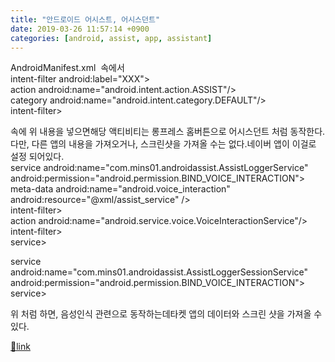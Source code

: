 ```yaml
---
title: "안드로이드 어시스트, 어시스던트"
date: 2019-03-26 11:57:14 +0900
categories: [android, assist, app, assistant]
---
```


AndroidManifest.xml  속에서  
intent-filter android:label="XXX"&gt;  
action android:name="android.intent.action.ASSIST"/&gt;  
category android:name="android.intent.category.DEFAULT"/&gt;  
intent-filter&gt;

<activity> 속에 위 내용을 넣으면</activity>해당 액티비티는 롱프레스 홈버튼으로 어시스던트 처럼 동작한다.  
다만, 다른 앱의 내용을 가져오거나, 스크린샷을 가져올 수는 없다.네이버 앱이 이걸로 설정 되어있다.  
  &#xD;
service android:name="com.mins01.androidassist.AssistLoggerService"  &#xD;
android:permission="android.permission.BIND_VOICE_INTERACTION"&gt;  
meta-data android:name="android.voice_interaction"  &#xD;
android:resource="@xml/assist_service" /&gt;  
intent-filter&gt;  
action android:name="android.service.voice.VoiceInteractionService"/&gt;  
intent-filter&gt;  
service&gt;  
  
service android:name="com.mins01.androidassist.AssistLoggerSessionService"  &#xD;
android:permission="android.permission.BIND_VOICE_INTERACTION"&gt;  
service&gt;

위 처럼 하면, 음성인식 관련으로 동작하는데타켓 앱의 데이터와 스크린 샷을 가져올 수 있다.  



[🔗link](http://www.mins01.com/mh/tech/read/1268)